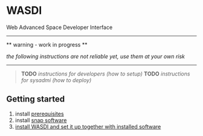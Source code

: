 # WASDI

Web Advanced Space Developer Interface

----

** warning - work in progress **

*the following instructions are not reliable yet, use them at your own risk*

----


>**TODO** *instructions for developers (how to setup)*
>**TODO** *instructions for sysadmi (how to deploy)*


## Getting started

1. install [prerequisites](./prerequisites.md)
1. install [snap software](./snap.md)
1. [install WASDI and set it up together with installed software](./setupWasdi.md)